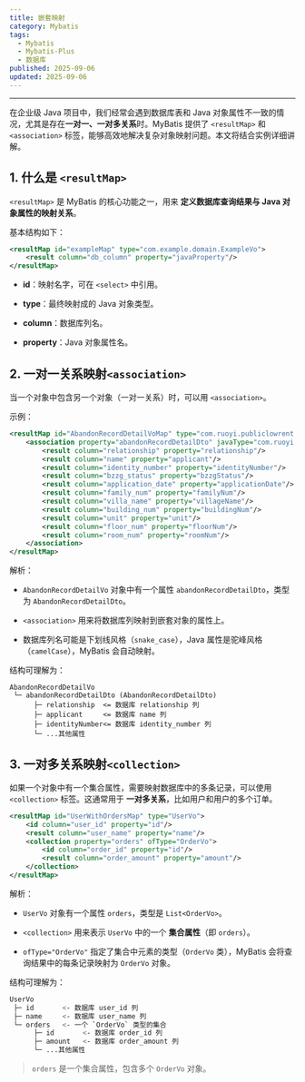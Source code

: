 ```yaml
---
title: 嵌套映射
category: Mybatis
tags:
  - Mybatis
  - Mybatis-Plus
  - 数据库
published: 2025-09-06
updated: 2025-09-06
---
```

---

在企业级 Java 项目中，我们经常会遇到数据库表和 Java 对象属性不一致的情况，尤其是存在**一对一、一对多关系**时。MyBatis 提供了 `<resultMap>` 和 `<association>` 标签，能够高效地解决复杂对象映射问题。本文将结合实例详细讲解。


## 1. 什么是 `<resultMap>`

`<resultMap>` 是 MyBatis 的核心功能之一，用来 **定义数据库查询结果与 Java 对象属性的映射关系**。

基本结构如下：

```xml
<resultMap id="exampleMap" type="com.example.domain.ExampleVo">
    <result column="db_column" property="javaProperty"/>
</resultMap>
```

- **id**：映射名字，可在 `<select>` 中引用。
    
- **type**：最终映射成的 Java 对象类型。
    
- **column**：数据库列名。
    
- **property**：Java 对象属性名。
    

## 2. 一对一关系映射`<association>`

当一个对象中包含另一个对象（一对一关系）时，可以用 `<association>`。

示例：

```xml
<resultMap id="AbandonRecordDetailVoMap" type="com.ruoyi.publiclowrent.domain.vo.AbandonRecordDetailVo">
    <association property="abandonRecordDetailDto" javaType="com.ruoyi.publiclowrent.dto.AbandonRecordDetailDto">
        <result column="relationship" property="relationship"/>
        <result column="name" property="applicant"/>
        <result column="identity_number" property="identityNumber"/>
        <result column="bzzg_status" property="bzzgStatus"/>
        <result column="application_date" property="applicationDate"/>
        <result column="family_num" property="familyNum"/>
        <result column="villa_name" property="villageName"/>
        <result column="building_num" property="buildingNum"/>
        <result column="unit" property="unit"/>
        <result column="floor_num" property="floorNum"/>
        <result column="room_num" property="roomNum"/>
    </association>
</resultMap>
```

解析：

- `AbandonRecordDetailVo` 对象中有一个属性 `abandonRecordDetailDto`，类型为 `AbandonRecordDetailDto`。
    
- `<association>` 用来将数据库列映射到嵌套对象的属性上。
    
- 数据库列名可能是下划线风格（`snake_case`），Java 属性是驼峰风格（`camelCase`），MyBatis 会自动映射。
    

结构可理解为：

```
AbandonRecordDetailVo
 └─ abandonRecordDetailDto (AbandonRecordDetailDto)
      ├─ relationship  <= 数据库 relationship 列
      ├─ applicant     <= 数据库 name 列
      ├─ identityNumber<= 数据库 identity_number 列
      └─ ...其他属性
```


## 3. 一对多关系映射`<collection>`

如果一个对象中有一个集合属性，需要映射数据库中的多条记录，可以使用 `<collection>` 标签。这通常用于 **一对多关系**，比如用户和用户的多个订单。

```xml
<resultMap id="UserWithOrdersMap" type="UserVo">
    <id column="user_id" property="id"/>
    <result column="user_name" property="name"/>
    <collection property="orders" ofType="OrderVo">
        <id column="order_id" property="id"/>
        <result column="order_amount" property="amount"/>
    </collection>
</resultMap>
```

解析：

- `UserVo` 对象有一个属性 `orders`，类型是 `List<OrderVo>`。
    
- `<collection>` 用来表示 `UserVo` 中的一个 **集合属性**（即 `orders`）。
    
- `ofType="OrderVo"` 指定了集合中元素的类型（`OrderVo` 类），MyBatis 会将查询结果中的每条记录映射为 `OrderVo` 对象。

结构可理解为：

```bash
UserVo
 ├─ id       <- 数据库 user_id 列
 ├─ name     <- 数据库 user_name 列
 └─ orders   <- 一个 `OrderVo` 类型的集合
      ├─ id       <- 数据库 order_id 列
      ├─ amount   <- 数据库 order_amount 列
      └─ ...其他属性
```

> `orders` 是一个集合属性，包含多个 `OrderVo` 对象。